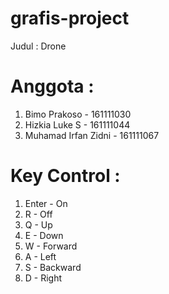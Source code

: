 # grafis-project
Judul : Drone 

# Anggota :
1. Bimo Prakoso - 161111030
2. Hizkia Luke S - 161111044
3. Muhamad Irfan Zidni - 161111067

# Key Control :
1. Enter - On
2. R - Off
3. Q - Up
4. E - Down
5. W - Forward
6. A - Left
7. S - Backward
8. D - Right
